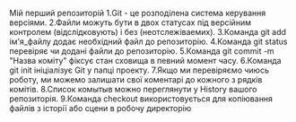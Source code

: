 
Мій перший репозиторій 
1.Git - це розподілена система керування версіями.
2.Файли можуть бути в двох статусах під версійним контролем (відслідковують) і без (неотслежіваемих).
3.Команда git add ім'я_файлу додає необхідний файл до репозиторію.
4.Команда git status перевіряє чи додані файли до репозиторію.
5.Команда git commit -m "Назва коміту" фіксує стан сховища в певний момент часу.
6.Команда git init ініціалізує Git у папці проекту.
7.Якщо ми перевіряємо чиюсь роботу, ми можемо залишати свої коментарі до кожного з рядків комітів.
8.Список комытыв можно переглянути у History вашого репозиторія.
9.Команда checkout використовується для копіювання файлів з історії або сцени в робочу директорію
